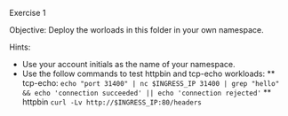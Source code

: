 Exercise 1

Objective: Deploy the worloads in this folder in your own namespace.

Hints:
* Use your account initials as the name of your namespace.
* Use the follow commands to test httpbin and tcp-echo workloads:
** tcp-echo: `echo "port 31400" | nc $INGRESS_IP 31400 | grep "hello" && echo 'connection succeeded' || echo 'connection rejected'`
** httpbin `curl -Lv http://$INGRESS_IP:80/headers`


